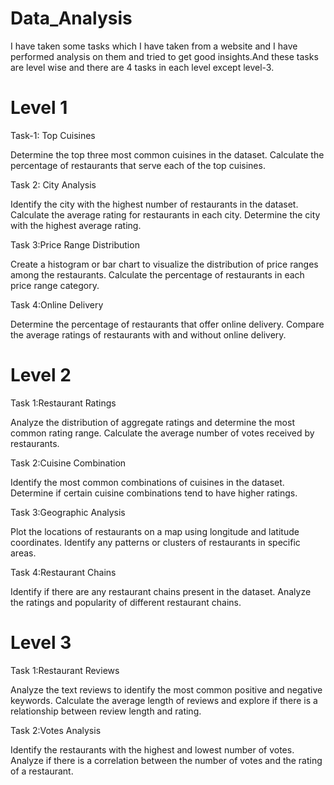 # Data_Analysis
I have taken some tasks which I have taken from a website and I have performed analysis on them and tried to get good insights.And these tasks are level wise and there are 4 tasks in each level except level-3.
# Level 1
Task-1: Top Cuisines

Determine the top three most
common cuisines in the dataset.
Calculate the percentage of
restaurants that serve each of the top
cuisines.

Task 2: City Analysis

Identify the city with the highest number
of restaurants in the dataset.
Calculate the average rating for
restaurants in each city.
Determine the city with the highest
average rating.

Task 3:Price Range Distribution

Create a histogram or bar chart to
visualize the distribution of price ranges
among the restaurants.
Calculate the percentage of restaurants
in each price range category.

Task 4:Online Delivery

Determine the percentage of restaurants
that offer online delivery.
Compare the average ratings of restaurants
with and without online delivery.

# Level 2

Task 1:Restaurant Ratings

Analyze the distribution of aggregate
ratings and determine the most common
rating range.
Calculate the average number of votes
received by restaurants.

Task 2:Cuisine Combination

Identify the most common combinations of
cuisines in the dataset.
Determine if certain cuisine combinations
tend to have higher ratings.

Task 3:Geographic Analysis

Plot the locations of restaurants on a
map using longitude and latitude
coordinates.
Identify any patterns or clusters of
restaurants in specific areas.

Task 4:Restaurant Chains

Identify if there are any restaurant chains
present in the dataset.
Analyze the ratings and popularity of
different restaurant chains.

# Level 3

Task 1:Restaurant Reviews

Analyze the text reviews to identify the most
common positive and negative keywords.
Calculate the average length of reviews and
explore if there is a relationship between
review length and rating.

Task 2:Votes Analysis

Identify the restaurants with the highest and
lowest number of votes.
Analyze if there is a correlation between the
number of votes and the rating of a
restaurant.
